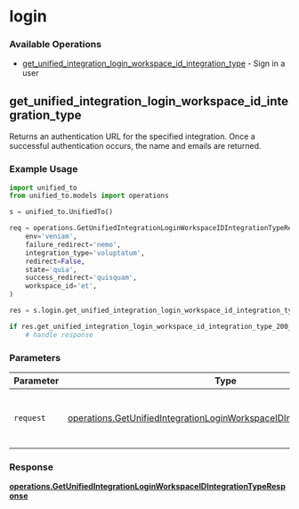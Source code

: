 # login

### Available Operations

* [get_unified_integration_login_workspace_id_integration_type](#get_unified_integration_login_workspace_id_integration_type) - Sign in a user

## get_unified_integration_login_workspace_id_integration_type

Returns an authentication URL for the specified integration.  Once a successful authentication occurs, the name and emails are returned.

### Example Usage

```python
import unified_to
from unified_to.models import operations

s = unified_to.UnifiedTo()

req = operations.GetUnifiedIntegrationLoginWorkspaceIDIntegrationTypeRequest(
    env='veniam',
    failure_redirect='nemo',
    integration_type='voluptatum',
    redirect=False,
    state='quia',
    success_redirect='quisquam',
    workspace_id='et',
)

res = s.login.get_unified_integration_login_workspace_id_integration_type(req)

if res.get_unified_integration_login_workspace_id_integration_type_200_application_json_string is not None:
    # handle response
```

### Parameters

| Parameter                                                                                                                                                        | Type                                                                                                                                                             | Required                                                                                                                                                         | Description                                                                                                                                                      |
| ---------------------------------------------------------------------------------------------------------------------------------------------------------------- | ---------------------------------------------------------------------------------------------------------------------------------------------------------------- | ---------------------------------------------------------------------------------------------------------------------------------------------------------------- | ---------------------------------------------------------------------------------------------------------------------------------------------------------------- |
| `request`                                                                                                                                                        | [operations.GetUnifiedIntegrationLoginWorkspaceIDIntegrationTypeRequest](../../models/operations/getunifiedintegrationloginworkspaceidintegrationtyperequest.md) | :heavy_check_mark:                                                                                                                                               | The request object to use for the request.                                                                                                                       |


### Response

**[operations.GetUnifiedIntegrationLoginWorkspaceIDIntegrationTypeResponse](../../models/operations/getunifiedintegrationloginworkspaceidintegrationtyperesponse.md)**

